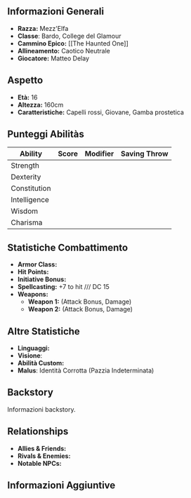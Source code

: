 ## Informazioni Generali
- **Razza:** Mezz'Elfa
- **Classe**: Bardo, College del Glamour
- **Cammino Epico:** [[The Haunted One]]
- **Allineamento:** Caotico Neutrale
- **Giocatore:** Matteo Delay

## Aspetto
- **Età:** 16
- **Altezza:** 160cm
- **Caratteristiche:** Capelli rossi, Giovane, Gamba prostetica

## Punteggi Abilitàs
| Ability      | Score | Modifier | Saving Throw |
| ------------ | ----: | -------: | ------------ |
| Strength     |       |          |              |
| Dexterity    |       |          |              |
| Constitution |       |          |              |
| Intelligence |       |          |              |
| Wisdom       |       |          |              |
| Charisma     |       |          |              |

## Statistiche Combattimento
- **Armor Class:** 
- **Hit Points:** 
- **Initiative Bonus:** 
- **Spellcasting:** +7 to hit /// DC 15
- **Weapons:**
  - **Weapon 1:** (Attack Bonus, Damage)
  - **Weapon 2:** (Attack Bonus, Damage)

## Altre Statistiche
- **Linguaggi:** 
- **Visione**:
- **Abilità Custom:** 
- **Malus**: Identità Corrotta (Pazzia Indeterminata)

## Backstory
Informazioni backstory.

## Relationships
- **Allies & Friends:** 
- **Rivals & Enemies:** 
- **Notable NPCs:** 

## Informazioni Aggiuntive
